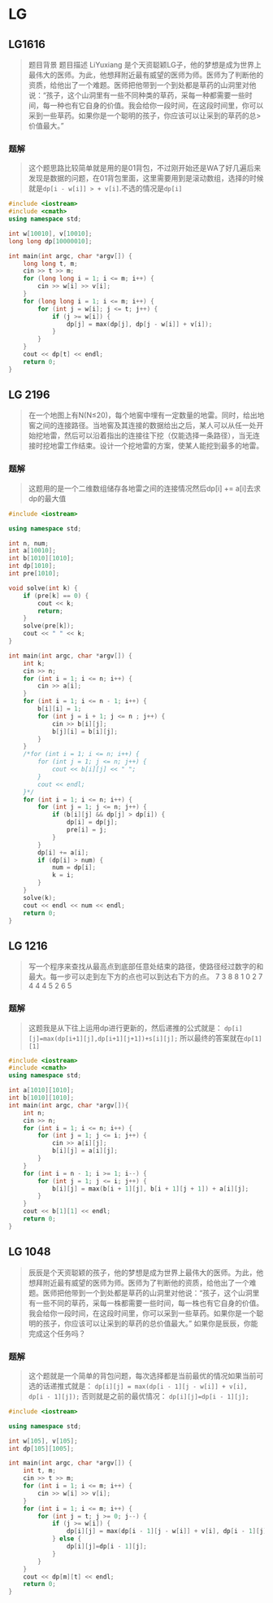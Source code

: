 # LG
## LG1616
> 题目背景
题目描述
LiYuxiang 是个天资聪颖LG子，他的梦想是成为世界上最伟大的医师。为此，他想拜附近最有威望的医师为师。医师为了判断他的资质，给他出了一个难题。医师把他带到一个到处都是草药的山洞里对他说：“孩子，这个山洞里有一些不同种类的草药，采每一种都需要一些时间，每一种也有它自身的价值。我会给你一段时间，在这段时间里，你可以采到一些草药。如果你是一个聪明的孩子，你应该可以让采到的草药的总>价值最大。”

### 题解
> 这个题思路比较简单就是用的是01背包，不过刚开始还是WA了好几遍后来发现是数据的问题，在01背包里面，这里需要用到是滚动数组，选择的时候就是`dp[i - w[i]] > + v[i]`.不选的情况是`dp[i]`

```cpp
#include <iostream>
#include <cmath>
using namespace std;

int w[10010], v[10010];
long long dp[10000010];

int main(int argc, char *argv[]) {
	long long t, m;
	cin >> t >> m;
	for (long long i = 1; i <= m; i++) {
		cin >> w[i] >> v[i];
	}
	for (long long i = 1; i <= m; i++) {
		for (int j = w[i]; j <= t; j++) { 
			if (j >= w[i]) {
				dp[j] = max(dp[j], dp[j - w[i]] + v[i]);
			}
		}
	}
	cout << dp[t] << endl;
	return 0;
}
```

## LG 2196
> 在一个地图上有N(N≤20)，每个地窖中埋有一定数量的地雷。同时，给出地窖之间的连接路径。当地窖及其连接的数据给出之后，某人可以从任一处开始挖地雷，然后可以沿着指出的连接往下挖（仅能选择一条路径），当无连接时挖地雷工作结束。设计一个挖地雷的方案，使某人能挖到最多的地雷。

### 题解
> 这题用的是一个二维数组储存各地雷之间的连接情况然后dp[i] += a[i]去求dp的最大值 


```cpp
#include <iostream>

using namespace std;

int n, num;
int a[10010];
int b[1010][1010];
int dp[1010];
int pre[1010];

void solve(int k) {
	if (pre[k] == 0) {
		cout << k;
		return;
	}
	solve(pre[k]);
	cout << " " << k;
}

int main(int argc, char *argv[]) {
	int k;
	cin >> n;
	for (int i = 1; i <= n; i++) {
		cin >> a[i];
	}
	for (int i = 1; i <= n - 1; i++) {
		b[i][i] = 1;
		for (int j = i + 1; j <= n ; j++) {
			cin >> b[i][j];
			b[j][i] = b[i][j];
		}
	}
	/*for (int i = 1; i <= n; i++) {
		for (int j = 1; j <= n; j++) {
			cout << b[i][j] << " ";
		}
		cout << endl;
	}*/
	for (int i = 1; i <= n; i++) {
		for (int j = 1; j <= n; j++) {
			if (b[i][j] && dp[j] > dp[i]) {
				dp[i] = dp[j];
				pre[i] = j;
			}
		}
		dp[i] += a[i];
		if (dp[i] > num) {
			num = dp[i];
			k = i;
		}
	}
	solve(k);
	cout << endl << num << endl;
	return 0;
}
```

## LG 1216

> 写一个程序来查找从最高点到底部任意处结束的路径，使路径经过数字的和最大。每一步可以走到左下方的点也可以到达右下方的点。
>         7 
      3   8 
    8   1   0 
  2   7   4   4 
4   5   2   6   5 

### 题解
> 这题我是从下往上运用dp进行更新的，然后递推的公式就是：
`dp[i][j]=max(dp[i+1][j],dp[i+1][j+1])+s[i][j];`
所以最终的答案就在`dp[1][1]`
 
```cpp
#include <iostream>
#include <cmath>
using namespace std;

int a[1010][1010];
int b[1010][1010];
int main(int argc, char *argv[]){
	int n;
	cin >> n;
	for (int i = 1; i <= n; i++) {
		for (int j = 1; j <= i; j++) {
			cin >> a[i][j];
			b[i][j] = a[i][j];
		}
	}
	for (int i = n - 1; i >= 1; i--) {
		for (int j = 1; j <= i; j++) {
			b[i][j] = max(b[i + 1][j], b[i + 1][j + 1]) + a[i][j];
		}
	}
	cout << b[1][1] << endl;
	return 0;
}

```


## LG 1048
> 辰辰是个天资聪颖的孩子，他的梦想是成为世界上最伟大的医师。为此，他想拜附近最有威望的医师为师。医师为了判断他的资质，给他出了一个难题。医师把他带到一个到处都是草药的山洞里对他说：“孩子，这个山洞里有一些不同的草药，采每一株都需要一些时间，每一株也有它自身的价值。我会给你一段时间，在这段时间里，你可以采到一些草药。如果你是一个聪明的孩子，你应该可以让采到的草药的总价值最大。”
如果你是辰辰，你能完成这个任务吗？

### 题解
> 这个题就是一个简单的背包问题，每次选择都是当前最优的情况如果当前可选的话递推式就是：
`dp[i][j] = max(dp[i - 1][j - w[i]] + v[i], dp[i - 1][j]);`
否则就是之前的最优情况：
`dp[i][j]=dp[i - 1][j];`
```cpp
#include <iostream>

using namespace std;

int w[105], v[105];
int dp[105][1005];

int main(int argc, char *argv[]) {
	int t, m;
	cin >> t >> m;
	for (int i = 1; i <= m; i++) {
		cin >> w[i] >> v[i];
	}
	for (int i = 1; i <= m; i++) {
		for (int j = t; j >= 0; j--) { 
			if (j >= w[i]) {
				dp[i][j] = max(dp[i - 1][j - w[i]] + v[i], dp[i - 1][j]);
			} else {
				dp[i][j]=dp[i - 1][j];
			}              
		}
	}
	cout << dp[m][t] << endl;
	return 0;
}
```
